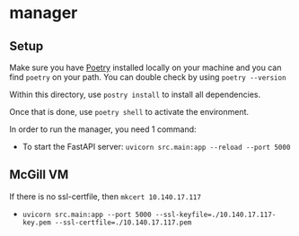 # manager

## Setup

Make sure you have [Poetry](https://python-poetry.org/docs/) installed locally on your machine and you can find `poetry` on your path.
You can double check by using `poetry --version`

Within this directory, use `postry install` to install all dependencies.

Once that is done, use `poetry shell` to activate the environment.

In order to run the manager, you need 1 command:

- To start the FastAPI server: `uvicorn src.main:app --reload --port 5000`

## McGill VM

If there is no ssl-certfile, then `mkcert 10.140.17.117`

- `uvicorn src.main:app --port 5000 --ssl-keyfile=./10.140.17.117-key.pem --ssl-certfile=./10.140.17.117.pem`

